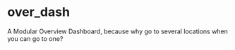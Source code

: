 # over_dash
A Modular Overview Dashboard, because why go to several locations when you can go to one?
